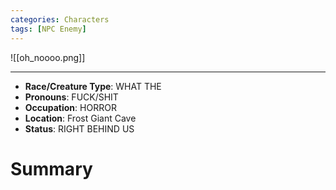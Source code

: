 ```yaml
---
categories: Characters
tags: [NPC Enemy]
---
```


![[oh_noooo.png]]

---

- **Race/Creature Type**: WHAT THE
- **Pronouns**:  FUCK/SHIT
- **Occupation**: HORROR
- **Location**: Frost Giant Cave
- **Status**: RIGHT BEHIND US

# Summary
